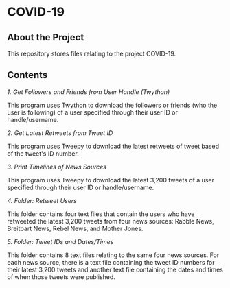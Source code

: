 # COVID-19

## About the Project

This repository stores files relating to the project COVID-19.

## Contents

*1. Get Followers and Friends from User Handle (Twython)*

This program uses Twython to download the followers or friends (who the user is following) of a user specified through their user ID or handle/username.

*2. Get Latest Retweets from Tweet ID*

This program uses Tweepy to download the latest retweets of tweet based of the tweet's ID number.

*3. Print Timelines of News Sources*

This program uses Tweepy to download the latest 3,200 tweets of a user specified through their user ID or handle/username.

*4. Folder: Retweet Users*

This folder contains four text files that contain the users who have retweeted the latest 3,200 tweets from four news sources: Rabble News, Breitbart News, Rebel News, and Mother Jones.

*5. Folder: Tweet IDs and Dates/Times*

This folder contains 8 text files relating to the same four news sources. For each news source, there is a text file containing the tweet ID numbers for their latest 3,200 tweets and another text file containing the dates and times of when those tweets were published.


